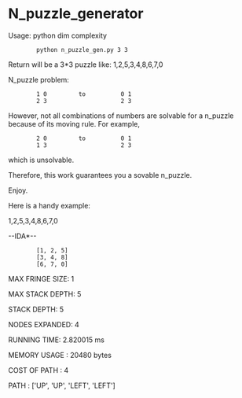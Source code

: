 # N_puzzle_generator

Usage: python dim complexity

            python n_puzzle_gen.py 3 3

Return will be a 3*3 puzzle like: 1,2,5,3,4,8,6,7,0

N_puzzle problem:

            1 0         to          0 1
            2 3                     2 3

      
However, not all combinations of numbers are solvable for a n_puzzle because of its moving rule.
For example,

            2 0         to          0 1
            1 3                     2 3


which is unsolvable.

Therefore, this work guarantees you a sovable n_puzzle.

Enjoy.

Here is a handy example:

1,2,5,3,4,8,6,7,0

--IDA*--

            [1, 2, 5]
            [3, 4, 8]
            [6, 7, 0]

MAX FRINGE SIZE:     1

MAX STACK DEPTH:     5

STACK DEPTH:         5

NODES EXPANDED:      4

RUNNING TIME:        2.820015 ms 

MEMORY USAGE :       20480 bytes 

COST OF PATH :       4 

PATH :               ['UP', 'UP', 'LEFT', 'LEFT'] 
